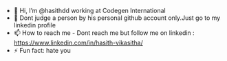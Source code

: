 - 👋 Hi, I’m @hasithdd working at Codegen International
- 👀 Dont judge a person by his personal github account only.Just go to my linkedin profile
- 📫 How to reach me - Dont reach me but follow me on linkedin : https://www.linkedin.com/in/hasith-vikasitha/
- ⚡ Fun fact: hate you

<!---
hasithdd/hasithdd is a ✨ special ✨ repository because its `README.md` (this file) appears on your GitHub profile.
You can click the Preview link to take a look at your changes.
--->
